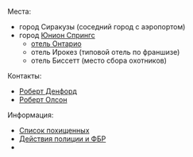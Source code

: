 Места:
 - город Сиракузы (соседний город с аэропортом)
 - город [Юнион Спрингс](Юнион%20Спрингс.md)
	 - [отель Онтарио](Отель%20Онтарио.md)
	 - отель Ирокез (типовой отель по франшизе)
	 - отель Биссетт (место сбора охотников)

Контакты:
- [Роберт Денфорд](Роберт%20Денфорд.md)
- [Роберт Олсон](Роберт%20Олсон.md)

Информация:
- [Список похищенных](Список%20похищенных.md)
- [Действия полиции и ФБР](Проведенные%20мероприятия.md)
- 